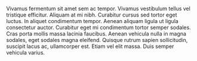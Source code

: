 Vivamus fermentum sit amet sem ac tempor. Vivamus vestibulum tellus vel tristique efficitur. Aliquam at mi nibh. Curabitur cursus sed tortor eget luctus. In aliquet condimentum tempor. Aenean aliquam ligula ut ligula consectetur auctor. Curabitur eget mi condimentum tortor semper sodales. Cras porta mollis massa lacinia faucibus. Aenean vehicula nulla in magna sodales, eget sodales magna eleifend. Quisque rutrum sapien sollicitudin, suscipit lacus ac, ullamcorper est. Etiam vel elit massa. Duis semper vehicula varius.